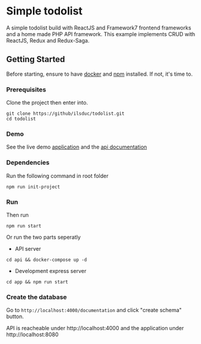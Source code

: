 # Simple todolist

A simple todolist build with ReactJS and Framework7 frontend frameworks and a home made PHP API framework.
This example implements CRUD with ReactJS, Redux and Redux-Saga.

## Getting Started

Before starting, ensure to have [docker](https://docs.docker.com/install/) and [npm](https://www.npmjs.com/get-npm) installed. If not, it's time to.

### Prerequisites

Clone the project then enter into.

```
git clone https://github/ilsduc/todolist.git
cd todolist
```

### Demo

See the live demo [application](https://todolist.ilsduc.fr/) and the [api documentation](https://api.todolist.ilsduc.fr/documentation)

### Dependencies

Run the following command in root folder

```
npm run init-project
```

### Run

Then run

```
npm run start
```

Or run the two parts seperatly
* API server
```
cd api && docker-compose up -d
```

* Development express server
```
cd app && npm run start
```
### Create the database

Go to ```http://localhost:4000/documentation``` and click "create schema" button.

API is reacheable under http://localhost:4000 and the application under http://localhost:8080

